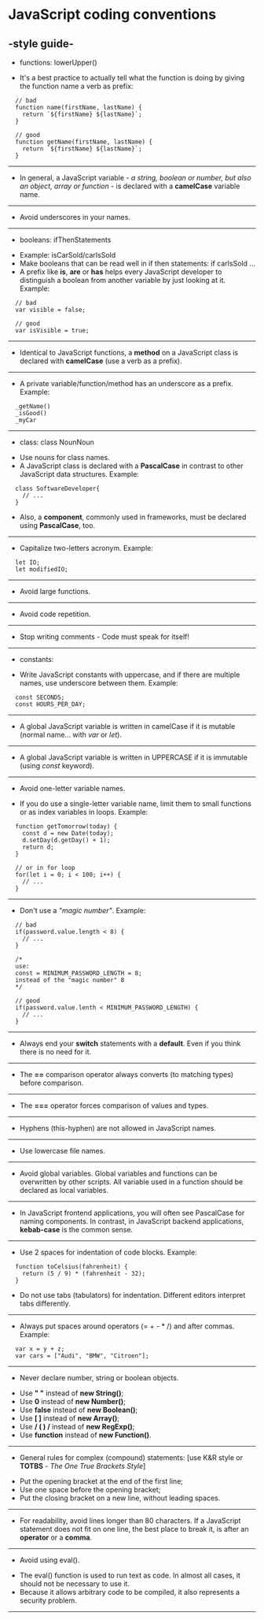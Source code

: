 # JavaScript coding conventions
## -style guide-

* functions: lowerUpper()
- It's a best practice to actually tell what the function is doing by giving the function name a verb as prefix:
```
  // bad
  function name(firstName, lastName) {
    return `${firstName} ${lastName}`;
  }

  // good
  function getName(firstName, lastName) {
    return `${firstName} ${lastName}`;
  }
```
***

* In general, a JavaScript variable - _a string, boolean or number, but also an object, array or function_ - is declared with a **camelCase** variable name.
***

* Avoid underscores in your names.
***

* booleans: ifThenStatements
- Example: isCarSold/carIsSold
- Make booleans that can be read well in if then statements: if carIsSold ...
- A prefix like **is**, **are** or **has** helps every JavaScript developer to distinguish a boolean from another variable by just looking at it. Example:
```
  // bad
  var visible = false;

  // good
  var isVisible = true;
```
***

* Identical to JavaScript functions, a **method** on a JavaScript class is declared with **camelCase** (use a verb as a prefix).
***

* A private variable/function/method has an underscore as a prefix. Example:
```
  _getName()
  _isGood()
  _myCar
```
***

* class: class NounNoun
- Use nouns for class names.
- A JavaScript class is declared with a **PascalCase** in contrast to other JavaScript data structures. Example:
```
  class SoftwareDeveloper{
    // ...
  }
```
- Also, a **component**, commonly used in frameworks, must be declared using **PascalCase**, too.
***
* Capitalize two-letters acronym. Example:
```
  let IO;
  let modifiedIO;
```
***

* Avoid large functions.
***

* Avoid code repetition.
***

* Stop writing comments - Code must speak for itself!
***

* constants:
- Write JavaScript constants with uppercase, and if there are multiple names, use underscore between them. Example:
```
  const SECONDS;
  const HOURS_PER_DAY;
```
***

* A global JavaScript variable is written in camelCase if it is mutable (normal name... with _var_ or _let_).
***

* A global JavaScript variable is written in UPPERCASE if it is immutable (using _const_ keyword).
***

* Avoid one-letter variable names.
- If you do use a single-letter variable name, limit them to small functions or as index variables in loops. Example:
```
  function getTomorrow(today) {
    const d = new Date(today);
    d.setDay(d.getDay() + 1);
    return d;
  }

  // or in for loop
  for(let i = 0; i < 100; i++) {
    // ...
  }
```
***

* Don't use a _"magic number"_. Example:
```
  // bad
  if(password.value.length < 8) {
    // ...
  }

  /*
  use:
  const = MINIMUM_PASSWORD_LENGTH = 8;
  instead of the "magic number" 8
  */

  // good
  if(password.value.lenth < MINIMUM_PASSWORD_LENGTH) {
    // ...
  }
```
***

* Always end your **switch** statements with a **default**. Even if you think there is no need for it.
***

* The **==** comparison operator always converts (to matching types) before comparison.
***

* The **===** operator forces comparison of values and types.
***

* Hyphens (this-hyphen) are not allowed in JavaScript names.
***

* Use lowercase file names.
***

* Avoid global variables. Global variables and functions can be overwritten by other scripts. All variable used in a function should be declared as local variables.
***

* In JavaScript frontend applications, you will often see PascalCase for naming components. In contrast, in JavaScript backend applications, **kebab-case** is the common sense.
***

* Use 2 spaces for indentation of code blocks. Example:
```
  function toCelsius(fahrenheit) {
    return (5 / 9) * (fahrenheit - 32);  
  }
```
- Do not use tabs (tabulators) for indentation. Different editors interpret tabs differently.
***

* Always put spaces around operators (= + - * /) and after commas. Example:
```
  var x = y + z;
  var cars = ["Audi", "BMW", "Citroen"];
```
***

* Never declare number, string or boolean objects.
- Use **" "** instead of **new String()**;
- Use **0** instead of **new Number()**;
- Use **false** instead of **new Boolean()**;
- Use **[ ]** instead of **new Array()**;
- Use **/ ( ) /** instead of **new RegExp()**;
- Use **function** instead of **new Function()**.
***

* General rules for complex (compound) statements:
[use K&R style or **TOTBS** - _The One True Brackets Style_]
- Put the opening bracket at the end of the first line;
- Use one space before the opening bracket;
- Put the closing bracket on a new line, without leading spaces.
***

* For readability, avoid lines longer than 80 characters. If a JavaScript statement does not fit on one line, the best place to break it, is after an **operator** or a **comma**.
***

* Avoid using eval().
- The eval() function is used to run text as code. In almost all cases, it should not be necessary to use it.
- Because it allows arbitrary code to be compiled, it also represents a security problem.
***
